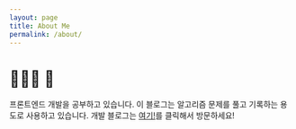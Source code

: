 ```yaml
---
layout: page
title: About Me
permalink: /about/
---
```


# 🧑🏻‍💻 🐘

프론트엔드 개발을 공부하고 있습니다. 이 블로그는 알고리즘 문제를 풀고 기록하는 용도로 사용하고 있습니다.
개발 블로그는 [여기!](velog.io/@sbyeol3)를 클릭해서 방문하세요!